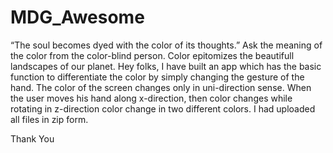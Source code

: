 # MDG_Awesome
“The soul becomes dyed with the color of its thoughts.” 
Ask the meaning of the color from the color-blind person. Color epitomizes the beautifull landscapes of our planet. Hey folks, I have built an app which has the basic function to differentiate the color by simply changing the gesture of the hand. The color of the screen changes only in uni-direction sense. When the user moves his hand along x-direction, then color changes while rotating in z-direction color change in two different colors. I had uploaded all files in zip form.
  
Thank You
